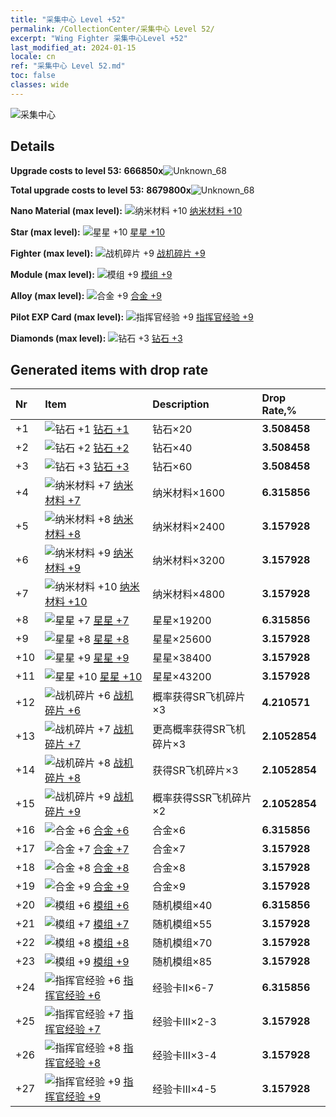 ```yaml
---
title: "采集中心 Level +52"
permalink: /CollectionCenter/采集中心 Level 52/
excerpt: "Wing Fighter 采集中心Level +52"
last_modified_at: 2024-01-15
locale: cn
ref: "采集中心 Level 52.md"
toc: false
classes: wide
---
```



  ![采集中心](/images/bh_img6.png)

## Details

 **Upgrade costs to level 53:** **666850x**![Unknown_68](/images/item/bh_img25_p.png)

 **Total upgrade costs to level 53:** **8679800x**![Unknown_68](/images/item/bh_img25_p.png)

 **Nano Material (max level):** ![纳米材料 +10](/images/cc/CC_纳米材料_6_p.png) [纳米材料 +10](/cn/CollectionCenter/纳米材料_10/)

 **Star (max level):** ![星星 +10](/images/cc/CC_星星_6_p.png) [星星 +10](/cn/CollectionCenter/星星_10/)

 **Fighter (max level):** ![战机碎片 +9](/images/cc/CC_战机碎片_6_p.png) [战机碎片 +9](/cn/CollectionCenter/战机碎片_9/)

 **Module (max level):** ![模组 +9](/images/cc/CC_模组_6_p.png) [模组 +9](/cn/CollectionCenter/模组_9/)

 **Alloy (max level):** ![合金 +9](/images/cc/CC_合金_6_p.png) [合金 +9](/cn/CollectionCenter/合金_9/)

 **Pilot EXP Card (max level):** ![指挥官经验 +9](/images/cc/CC_指挥官经验_6_p.png) [指挥官经验 +9](/cn/CollectionCenter/指挥官经验_9/)

 **Diamonds (max level):** ![钻石 +3](/images/cc/CC_钻石_3_p.png) [钻石 +3](/cn/CollectionCenter/钻石_3/)

## Generated items with drop rate

  |  Nr |     Item   |    Description   |  Drop Rate,% |
  |:----|:-----------|:-----------------|:-------------|
  | +1 | ![钻石 +1](/images/cc/CC_钻石_1_p.png) [钻石 +1](/cn/CollectionCenter/钻石_1/) | 钻石×20 | **3.508458** |
  | +2 | ![钻石 +2](/images/cc/CC_钻石_2_p.png) [钻石 +2](/cn/CollectionCenter/钻石_2/) | 钻石×40 | **3.508458** |
  | +3 | ![钻石 +3](/images/cc/CC_钻石_3_p.png) [钻石 +3](/cn/CollectionCenter/钻石_3/) | 钻石×60 | **3.508458** |
  | +4 | ![纳米材料 +7](/images/cc/CC_纳米材料_5_p.png) [纳米材料 +7](/cn/CollectionCenter/纳米材料_7/) | 纳米材料×1600 | **6.315856** |
  | +5 | ![纳米材料 +8](/images/cc/CC_纳米材料_5_p.png) [纳米材料 +8](/cn/CollectionCenter/纳米材料_8/) | 纳米材料×2400 | **3.157928** |
  | +6 | ![纳米材料 +9](/images/cc/CC_纳米材料_6_p.png) [纳米材料 +9](/cn/CollectionCenter/纳米材料_9/) | 纳米材料×3200 | **3.157928** |
  | +7 | ![纳米材料 +10](/images/cc/CC_纳米材料_6_p.png) [纳米材料 +10](/cn/CollectionCenter/纳米材料_10/) | 纳米材料×4800 | **3.157928** |
  | +8 | ![星星 +7](/images/cc/CC_星星_5_p.png) [星星 +7](/cn/CollectionCenter/星星_7/) | 星星×19200 | **6.315856** |
  | +9 | ![星星 +8](/images/cc/CC_星星_5_p.png) [星星 +8](/cn/CollectionCenter/星星_8/) | 星星×25600 | **3.157928** |
  | +10 | ![星星 +9](/images/cc/CC_星星_6_p.png) [星星 +9](/cn/CollectionCenter/星星_9/) | 星星×38400 | **3.157928** |
  | +11 | ![星星 +10](/images/cc/CC_星星_6_p.png) [星星 +10](/cn/CollectionCenter/星星_10/) | 星星×43200 | **3.157928** |
  | +12 | ![战机碎片 +6](/images/cc/CC_战机碎片_5_p.png) [战机碎片 +6](/cn/CollectionCenter/战机碎片_6/) | 概率获得SR飞机碎片×3 | **4.210571** |
  | +13 | ![战机碎片 +7](/images/cc/CC_战机碎片_5_p.png) [战机碎片 +7](/cn/CollectionCenter/战机碎片_7/) | 更高概率获得SR飞机碎片×3 | **2.1052854** |
  | +14 | ![战机碎片 +8](/images/cc/CC_战机碎片_5_p.png) [战机碎片 +8](/cn/CollectionCenter/战机碎片_8/) | 获得SR飞机碎片×3 | **2.1052854** |
  | +15 | ![战机碎片 +9](/images/cc/CC_战机碎片_6_p.png) [战机碎片 +9](/cn/CollectionCenter/战机碎片_9/) | 概率获得SSR飞机碎片×2 | **2.1052854** |
  | +16 | ![合金 +6](/images/cc/CC_合金_5_p.png) [合金 +6](/cn/CollectionCenter/合金_6/) | 合金×6 | **6.315856** |
  | +17 | ![合金 +7](/images/cc/CC_合金_5_p.png) [合金 +7](/cn/CollectionCenter/合金_7/) | 合金×7 | **3.157928** |
  | +18 | ![合金 +8](/images/cc/CC_合金_5_p.png) [合金 +8](/cn/CollectionCenter/合金_8/) | 合金×8 | **3.157928** |
  | +19 | ![合金 +9](/images/cc/CC_合金_6_p.png) [合金 +9](/cn/CollectionCenter/合金_9/) | 合金×9 | **3.157928** |
  | +20 | ![模组 +6](/images/cc/CC_模组_5_p.png) [模组 +6](/cn/CollectionCenter/模组_6/) | 随机模组×40 | **6.315856** |
  | +21 | ![模组 +7](/images/cc/CC_模组_5_p.png) [模组 +7](/cn/CollectionCenter/模组_7/) | 随机模组×55 | **3.157928** |
  | +22 | ![模组 +8](/images/cc/CC_模组_5_p.png) [模组 +8](/cn/CollectionCenter/模组_8/) | 随机模组×70 | **3.157928** |
  | +23 | ![模组 +9](/images/cc/CC_模组_6_p.png) [模组 +9](/cn/CollectionCenter/模组_9/) | 随机模组×85 | **3.157928** |
  | +24 | ![指挥官经验 +6](/images/cc/CC_指挥官经验_5_p.png) [指挥官经验 +6](/cn/CollectionCenter/指挥官经验_6/) | 经验卡II×6-7 | **6.315856** |
  | +25 | ![指挥官经验 +7](/images/cc/CC_指挥官经验_5_p.png) [指挥官经验 +7](/cn/CollectionCenter/指挥官经验_7/) | 经验卡III×2-3 | **3.157928** |
  | +26 | ![指挥官经验 +8](/images/cc/CC_指挥官经验_5_p.png) [指挥官经验 +8](/cn/CollectionCenter/指挥官经验_8/) | 经验卡III×3-4 | **3.157928** |
  | +27 | ![指挥官经验 +9](/images/cc/CC_指挥官经验_6_p.png) [指挥官经验 +9](/cn/CollectionCenter/指挥官经验_9/) | 经验卡III×4-5 | **3.157928** |

